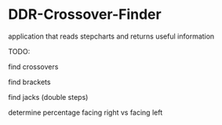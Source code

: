 # DDR-Crossover-Finder
application that reads stepcharts and returns useful information

TODO:

find crossovers


find brackets


find jacks (double steps)


determine percentage facing right vs facing left
